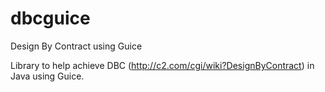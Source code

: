 # dbcguice
Design By Contract using Guice

Library to help achieve DBC (http://c2.com/cgi/wiki?DesignByContract) in Java using Guice.
